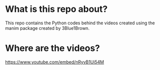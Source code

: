 # What is this repo about?
This repo contains the Python codes behind the videos created using the manim package created by 3Blue1Brown.

# Where are the videos?
https://www.youtube.com/embed/nRyvB1Ui54M
